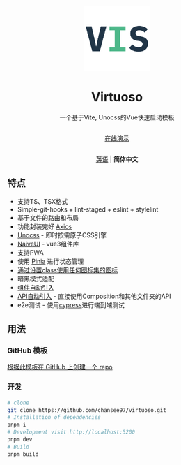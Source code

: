 <div align='center'>
  <img src="/public/favicon.svg" width="150"/>
</div>

<div align='center'>
  <h1>Virtuoso</h1>
</div>

<div align='center' >
  一个基于Vite, Unocss的Vue快速启动模板
</div>

<div align='center' style="margin:2em 0;">
  <a href="https://virtuoso.vercel.app">在线演示</a>
</div>

<div align='center' style="margin:2em 0;">

  [英语](https://github.com/chansee97/virtuoso/blob/main/README.md) | <b>简体中文</b>
</div>

## 特点
- 支持TS、TSX格式
- Simple-git-hooks + lint-staged + eslint + stylelint
- 基于文件的路由和布局
- 功能封装完好 [Axios](https://github.com/axios/axios)
- [Unocss](https://unocss.dev/) - 即时按需原子CSS引擎
- [NaiveUI](https://www.naiveui.com/zh-CN/light) - vue3组件库
- 支持PWA
- 使用 [Pinia](https://pinia.vuejs.org/) 进行状态管理
- [通过设置class使用任何图标集的图标](https://unocss.dev/presets/icons)
- 暗黑模式适配
- [组件自动引入](./src/components)
- [API自动引入](https://github.com/antfu/unplugin-auto-import) - 直接使用Composition和其他文件夹的API
- e2e测试 - 使用[cypress](https://www.cypress.io/)进行端到端测试

## 用法
### GitHub 模板
[根据此模板在 GitHub 上创建一个 repo](https://github.com/chansee97/virtuoso/generate)

### 开发

```bash
# clone
git clone https://github.com/chansee97/virtuoso.git
# Installation of dependencies
pnpm i
# Development visit http://localhost:5200
pnpm dev
# Build
pnpm build
```
